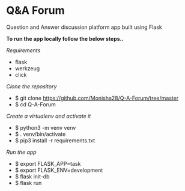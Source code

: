 # Q&A Forum
Question and Answer discussion platform app built using Flask

**To run the app locally follow the below steps..**

_Requirements_
- flask
- werkzeug
- click

_Clone the repository_
- $ git clone https://github.com/Monisha28/Q-A-Forum/tree/master
- $ cd Q-A-Forum

_Create a virtualenv and activate it_
- $ python3 -m venv venv
- $ . venv/bin/activate
- $ pip3 install -r requirements.txt

_Run the app_
- $ export FLASK_APP=task
- $ export FLASK_ENV=development
- $ flask init-db
- $ flask run
